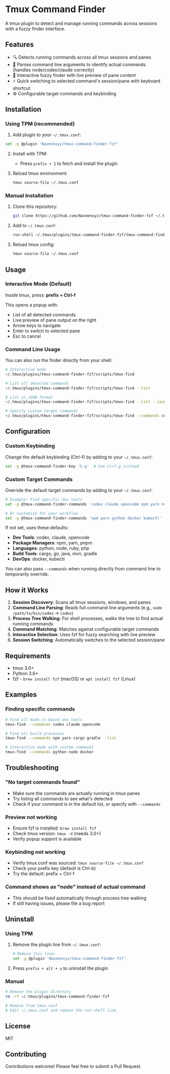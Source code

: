 # Tmux Command Finder

A tmux plugin to detect and manage running commands across sessions with a fuzzy finder interface.

## Features

- 🔍 Detects running commands across all tmux sessions and panes
- 🌳 Parses command line arguments to identify actual commands (handles node/codex/claude correctly)
- 🎯 Interactive fuzzy finder with live preview of pane content
- ⚡ Quick switching to selected command's session/pane with keyboard shortcut
- ⚙️  Configurable target commands and keybinding

## Installation

### Using TPM (recommended)

1. Add plugin to your `~/.tmux.conf`:

```bash
set -g @plugin 'Naveenxyz/tmux-command-finder-fzf'
```

2. Install with TPM:
   - Press `prefix + I` to fetch and install the plugin

3. Reload tmux environment:
   ```bash
   tmux source-file ~/.tmux.conf
   ```

### Manual Installation

1. Clone this repository:
   ```bash
   git clone https://github.com/Naveenxyz/tmux-command-finder-fzf ~/.tmux/plugins/tmux-command-finder-fzf
   ```

2. Add to `~/.tmux.conf`:
   ```bash
   run-shell ~/.tmux/plugins/tmux-command-finder-fzf/tmux-command-finder.tmux
   ```

3. Reload tmux config:
   ```bash
   tmux source-file ~/.tmux.conf
   ```

## Usage

### Interactive Mode (Default)

Inside tmux, press: **prefix + Ctrl-f**

This opens a popup with:
- List of all detected commands
- Live preview of pane output on the right
- Arrow keys to navigate
- Enter to switch to selected pane
- Esc to cancel

### Command Line Usage

You can also run the finder directly from your shell:

```bash
# Interactive mode
~/.tmux/plugins/tmux-command-finder-fzf/scripts/tmux-find

# List all detected commands
~/.tmux/plugins/tmux-command-finder-fzf/scripts/tmux-find --list

# List in JSON format
~/.tmux/plugins/tmux-command-finder-fzf/scripts/tmux-find --list --json

# Specify custom target commands
~/.tmux/plugins/tmux-command-finder-fzf/scripts/tmux-find --commands codex claude npm python
```

## Configuration

### Custom Keybinding

Change the default keybinding (Ctrl-f) by adding to your `~/.tmux.conf`:

```bash
set -g @tmux-command-finder-key 'C-g'  # Use Ctrl-g instead
```

### Custom Target Commands

Override the default target commands by adding to your `~/.tmux.conf`:

```bash
# Example: Find specific dev tools
set -g @tmux-command-finder-commands 'codex claude opencode npm yarn nvim'

# Or customize for your workflow
set -g @tmux-command-finder-commands 'npm yarn python docker kubectl'
```

If not set, uses these defaults:
- **Dev Tools**: codex, claude, opencode
- **Package Managers**: npm, yarn, pnpm
- **Languages**: python, node, ruby, php
- **Build Tools**: cargo, go, java, mvn, gradle
- **DevOps**: docker, kubectl

You can also pass `--commands` when running directly from command line to temporarily override.

## How it Works

1. **Session Discovery**: Scans all tmux sessions, windows, and panes
2. **Command Line Parsing**: Reads full command line arguments (e.g., `node /path/to/bin/codex` → `codex`)
3. **Process Tree Walking**: For shell processes, walks the tree to find actual running commands
4. **Command Matching**: Matches against configurable target commands
5. **Interactive Selection**: Uses fzf for fuzzy searching with live preview
6. **Session Switching**: Automatically switches to the selected session/pane

## Requirements

- tmux 3.0+
- Python 3.6+
- fzf - `brew install fzf` (macOS) or `apt install fzf` (Linux)

## Examples

### Finding specific commands

```bash
# Find all Node.js-based dev tools
tmux-find --commands codex claude opencode

# Find all build processes
tmux-find --commands npm yarn cargo gradle --list

# Interactive mode with custom commands
tmux-find --commands python node docker
```

## Troubleshooting

### "No target commands found"
- Make sure the commands are actually running in tmux panes
- Try listing all commands to see what's detected
- Check if your command is in the default list, or specify with `--commands`

### Preview not working
- Ensure fzf is installed: `brew install fzf`
- Check tmux version: `tmux -V` (needs 3.0+)
- Verify popup support is available

### Keybinding not working
- Verify tmux.conf was sourced: `tmux source-file ~/.tmux.conf`
- Check your prefix key (default is Ctrl-b)
- Try the default: prefix + Ctrl-f

### Command shows as "node" instead of actual command
- This should be fixed automatically through process tree walking
- If still having issues, please file a bug report

## Uninstall

### Using TPM

1. Remove the plugin line from `~/.tmux.conf`:
   ```bash
   # Remove this line:
   set -g @plugin 'Naveenxyz/tmux-command-finder-fzf'
   ```

2. Press `prefix + alt + u` to uninstall the plugin

### Manual

```bash
# Remove the plugin directory
rm -rf ~/.tmux/plugins/tmux-command-finder-fzf

# Remove from tmux.conf
# Edit ~/.tmux.conf and remove the run-shell line
```

## License

MIT

## Contributing

Contributions welcome! Please feel free to submit a Pull Request.
